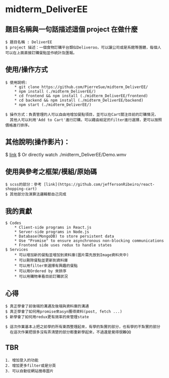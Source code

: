 # midterm_DeliverEE

## 題目名稱與一句話描述這個 project 在做什麼
```
$ 題目名稱 : DeliverEE
$ project 描述：一個食物訂購平台類似Deliveroo，可以讓公司或是系館等團體，每個人可以在上面直接訂購餐點並作統計及匯報。
```
## 使用/操作方式
```
$ 使用說明:
    * git clone https://github.com/PierreSue/midterm_DeliverEE/
    * npm install (./midterm_DeliverEE/)
    * cd frontend && npm install (./midterm_DeliverEE/frontend)
    * cd backend && npm install (./midterm_DeliverEE/backend)
    * npm start (./midterm_DeliverEE/)

$ 操作方式：負責管理的人可以自由地增加餐點項目，並可以在Cart關注目前的訂購情況，
  其他人可以利用'Add to Cart'進行訂購，可以藉由給定的filter進行選擇，更可以按照價格進行排序。
```

## 其他說明(操作影片)：
$ [link](https://github.com/PierreSue/midterm_DeliverEE/blob/master/Demo.wmv?raw=true)
$ Or directly watch ./midterm_DeliverEE/Demo.wmv

## 使用與參考之框架/模組/原始碼
```
$ scss的部分：參考 [link](https://github.com/jeffersonRibeiro/react-shopping-cart)
$ 其他部分及演算法邏輯都自己完成
```

## 我的貢獻
```
$ Codes
    * Client-side programs in React.js
    * Server-side programs in Node.js
    * Database(MongoDB) to store persistent data
    * Use "Promise" to ensure asynchronous non-blocking communications
    * Frontend side uses redux to handle states
$ Services
    * 可以增加新的餐點並增加到資料庫(圖片需先放到Image資料夾中)
    * 可以刪除餐點並更新到資料庫
    * 可以用filter來選擇有興趣的餐點
    * 可以用Ordered by 來排序
    * 可以用購物車看目前訂購狀況
```

## 心得
```
$ 真正學會了前後端的溝通及後端與資料庫的溝通
$ 真正學會了如何用promise來asyn獲得資料(post, fetch ...)
$ 新學會了如何用redux更有效率的來管理state

$ 這次作業基本上把之前學的所有東西整理起來，有學的紮實的部分，也有學的不紮實的部分
  在這次作業把很多沒有弄清楚的部分都重新學起來，不過還是覺得很難QQ
```

## TBR
```
1. 增加登入的功能
2. 增加更多filter或是分頁
3. 可以自動從網站搜尋圖片
```
